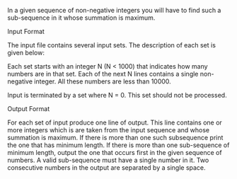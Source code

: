 In a given sequence of non-negative integers you will have to find such a sub-sequence in it whose summation is maximum.

Input Format

The input file contains several input sets. The description of each set is given below:

Each set starts with an integer N (N < 1000) that indicates how many numbers are in that set. Each of the next N lines contains a single non-negative integer. All these numbers are less than 10000.

Input is terminated by a set where N = 0. This set should not be processed.

Output Format

For each set of input produce one line of output. This line contains one or more integers which is are taken from the input sequence and whose summation is maximum. If there is more than one such subsequence print the one that has minimum length. If there is more than one sub-sequence of minimum length, output the one that occurs first in the given sequence of numbers. A valid sub-sequence must have a single number in it. Two consecutive numbers in the output are separated by a single space.